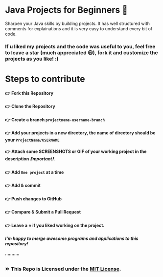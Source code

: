 # Java Projects for Beginners 🚀
Sharpen your Java skills by building projects. It has well structured with comments for explainations and it is very easy to understand every bit of code.

### If u liked my projects and the code was useful to you, feel free to leave a star (much appreciated 😃), fork it and customize the projects as you like! :)


# Steps to contribute

#### 👉 Fork this Repository
#### 👉 Clone the Repository
#### 👉 Create a branch `projectname-username-branch`
#### 👉 Add your projects in a new directory, the name of directory should be your `ProjectName/USERNAME`
#### 👉 Attach some SCREENSHOTS or GIF of your working project in the description _❗Important❗_.
#### 👉 Add `One project` at a time
#### 👉 Add & commit
#### 👉 Push changes to GitHub
#### 👉 Compare & Submit a Pull Request
#### 👉 Leave a ⭐ if you liked working on the project.

##### I'm happy to merge awesome programs and applications to this repository!
'''''''''''
### ⏩ This Repo is Licensed under the [MIT License](LICENSE).
